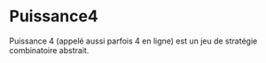 # Puissance4
Puissance 4 (appelé aussi parfois 4 en ligne) est un jeu de stratégie combinatoire abstrait.
